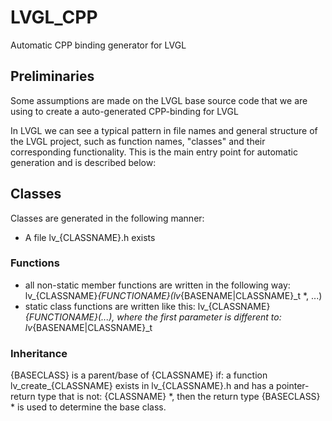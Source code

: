 # LVGL_CPP
Automatic CPP binding generator for LVGL

## Preliminaries
Some assumptions are made on the LVGL base source code that we are using
to create a auto-generated CPP-binding for LVGL

In LVGL we can see a typical pattern in file names and general structure of the LVGL project,
such as function names, "classes" and their corresponding functionality.
This is the main entry point for automatic generation and is described below:

## Classes
Classes are generated in the following manner:
- A file lv_{CLASSNAME}.h exists
### Functions
- all non-static member functions are written in the following way:
lv_{CLASSNAME}_{FUNCTIONAME}(lv_{BASENAME|CLASSNAME}_t *, ...)
- static class functions are written like this:
lv_{CLASSNAME}_{FUNCTIONAME}(...), where the first parameter is different to:
lv_{BASENAME|CLASSNAME}_t

### Inheritance
{BASECLASS} is a parent/base of {CLASSNAME} if:
a function lv_create_{CLASSNAME} exists in lv_{CLASSNAME}.h and has a pointer-return type that is not:
{CLASSNAME} *, then the return type {BASECLASS} * is used to determine the base class.
